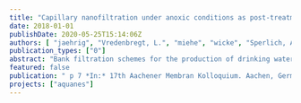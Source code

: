 ```yaml
---
title: "Capillary nanofiltration under anoxic conditions as post-treatment after bank filtration – improvement of chemical cleaning and removal of sulphate and organic micropollutants"
date: 2018-01-01
publishDate: 2020-05-25T15:14:06Z
authors: [ "jaehrig", "Vredenbregt, L.", "miehe", "wicke", "Sperlich, A." ]
publication_types: ["0"]
abstract: "Bank filtration schemes for the production of drinking water are increasingly affected by constituents such as sulphate and organic micropollutants (OMP) in the source water. Within the European project AquaNES, the combination of bank filtration followed by capillary nanofiltration (NF) is being demonstrated as a potential solution for these challenges at pilot scale. As the bank filtration process reliably reduces total and dissolved organic carbon (TOC/DOC), biopolymers, algae and particles, membrane fouling is reduced resulting in a long term stability of operation of the NF. With the new developed membrane module for capillary NF a reduction of sulphate, selected micropollutants (depending on size & charge) and hardness can be achieved together with further removal of DOC. Dissolved iron and manganese concentrations in bank filtrate were not a problem for the capillary NF under anoxic conditions with a good cleaning concept including backwash with anoxic permeate, forward flush and chemical cleaning."
featured: false
publication: " p 7 *In:* 17th Aachener Membran Kolloquium. Aachen, Germany. 14-15 November 2018"
projects: ["aquanes"]
---
```


